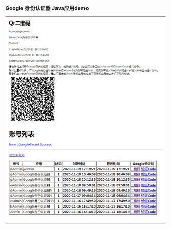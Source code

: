 ### Google 身份认证器 Java应用demo

<table>
  <tr>
    <td align="center" style="background: #fff"><img src="doc/images/20201119174049.png"/></td>
  </tr>
  <tr>
    <td align="center" style="background: #fff"><img src="doc/images/20201119174007.png"/></td>
  </tr>
</table>
